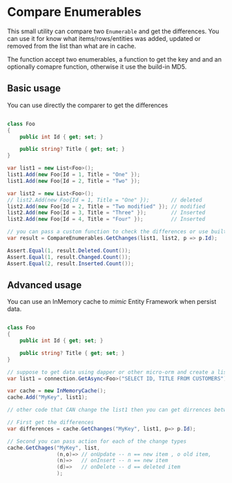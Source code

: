 # Compare Enumerables

This small utility can compare two `Enumerable` and get the differences.
You can use it for know what items/rows/entities was added, updated or removed from the list than what are in cache.

The function accept two enumerables, a function to get the key and and an optionally comapre function, otherwise it use the build-in MD5.

## Basic usage

You can use directly the comparer to get the differences

``` csharp

class Foo
{
    public int Id { get; set; }

    public string? Title { get; set; }
}

var list1 = new List<Foo>();
list1.Add(new Foo{Id = 1, Title = "One" });
list1.Add(new Foo{Id = 2, Title = "Two" });

var list2 = new List<Foo>();
// list2.Add(new Foo{Id = 1, Title = "One" });       // deleted
list2.Add(new Foo{Id = 2, Title = "Two modified" }); // modified
list2.Add(new Foo{Id = 3, Title = "Three" });        // Inserted
list2.Add(new Foo{Id = 4, Title = "Four" });         // Inserted

// you can pass a custom function to check the differences or use built-in MD5 
var result = CompareEnumerables.GetChanges(list1, list2, p => p.Id); 

Assert.Equal(1, result.Deleted.Count());
Assert.Equal(1, result.Changed.Count());
Assert.Equal(2, result.Inserted.Count());

```

## Advanced usage

You can use an InMemory cache to _mimic_ Entity Framework when persist data.

``` csharp

class Foo
{
    public int Id { get; set; }

    public string? Title { get; set; }
}

// suppose to get data using dapper or other micro-orm and create a list
var list1 = connection.GetAsync<Foo>("SELECT ID, TITLE FROM CUSTOMERS");

var cache = new InMemoryCache();
cache.Add("MyKey", list1);

// other code that CAN change the list1 then you can get dirrences between the actual list and the cached list using two methods

// First get the differences
var differences = cache.GetChanges("MyKey", list1, p=> p.Id);

// Second you can pass action for each of the change types
cache.GetChages("MyKey", list, 
                (n,o)=> // onUpdate -- n == new item , o old item,
                (n)=>   // onInsert -- n == new item
                (d)=>   // onDelete -- d == deleted item
                );


```

